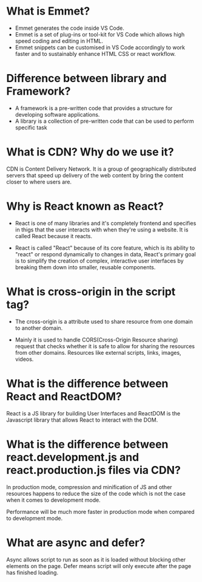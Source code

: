 # What is Emmet?
* Emmet generates the code inside VS Code.
* Emmet is a set of plug-ins or tool-kit for VS Code which allows high speed coding and editing in HTML.
* Emmet snippets can be customised in VS Code accordingly to work faster and to sustainably enhance HTML CSS or react workflow.

# Difference between library and Framework?
* A framework is a pre-written code that provides a structure for developing software applications.
* A library is a collection of pre-written code that can be used to perform specific task

# What is CDN? Why do we use it?
CDN is Content Delivery Network. It is a group of geographically distributed servers that speed up delivery of the web content by bring the content closer to where users are.

# Why is React known as React?
* React is one of many libraries and it's completely frontend and specifies in thigs that the user interacts with when they're using a website. It is called React because it reacts.

* React is called "React" because of its core feature, which is its ability to "react" or respond dynamically to changes in data, React's primary goal is to simplify the creation of complex, interactive user interfaces by breaking them down into smaller, reusable components.

# What is cross-origin in the script tag?
* The cross-origin is a attribute used to share resource from one domain to another domain.

* Mainly it is used to handle CORS(Cross-Origin Resource sharing) request that checks whether it is safe to allow for sharing the resources from other domains. Resources like external scripts, links, images, videos.

# What is the difference between React and ReactDOM?
React is a JS library for building User Interfaces and ReactDOM is the Javascript library that allows React to interact with the DOM.

# What is the difference between react.development.js and react.production.js files via CDN?
In production mode, compression and minification of JS and other resources happens to reduce the size of the code which is not the case when it comes to development mode.

Performance will be much more faster in production mode when compared to development mode.

# What are async and defer?
Async allows script to run as soon as it is loaded without blocking other elements on the page. Defer means script will only execute after the page has finished loading.